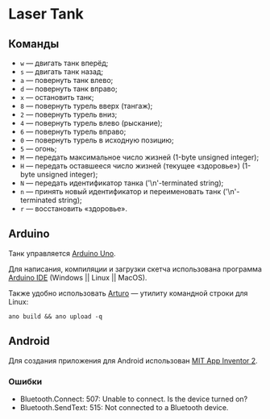 # Laser Tank

## Команды

* `w` — двигать танк вперёд;
* `s` — двигать танк назад;
* `a` — повернуть танк влево;
* `d` — повернуть танк вправо;
* `x` — остановить танк;
* `8` — повернуть турель вверх (тангаж);
* `2` — повернуть турель вниз;
* `4` — повернуть турель влево (рыскание);
* `6` — повернуть турель вправо;
* `0` — повернуть турель в исходную позицию;
* `5` — огонь;
* `M` — передать максимальное число жизней (1-byte unsigned integer);
* `H` — передать оставшееся число жизней (текущее «здоровье») (1-byte unsigned integer);
* `N` — передать идентификатор танка ('\n'-terminated string);
* `n` — принять новый идентификатор и переименовать танк ('\n'-terminated string);
* `r` — восстановить «здоровье».

## Arduino

Танк управляется [Arduino Uno](https://store.arduino.cc/arduino-uno-rev3).

Для написания, компиляции и загрузки скетча использована программа [Arduino IDE](https://www.arduino.cc/en/Main/Software#download) (Windows || Linux || MacOS).

Также удобно использовать [Arturo](https://github.com/scottdarch/Arturo) — утилиту командной строки для Linux:

    ano build && ano upload -q

## Android

Для создания приложения для Android использован [MIT App Inventor 2](http://appinventor.mit.edu/explore/).

### Ошибки

* Bluetooth.Connect: 507: Unable to connect. Is the device turned on?
* Bluetooth.SendText: 515: Not connected to a Bluetooth device.

